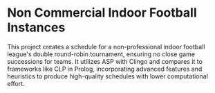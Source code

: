 # Non Commercial Indoor Football Instances
 This project creates a schedule for a non-professional indoor football league's double round-robin tournament, ensuring no close game successions for teams. It utilizes ASP with Clingo and compares it to frameworks like CLP in Prolog, incorporating advanced features and heuristics to produce high-quality schedules with lower computational effort.
